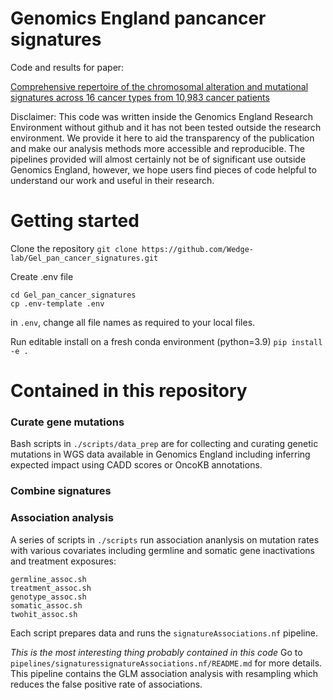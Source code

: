 # Genomics England pancancer signatures
Code and results for paper:

[Comprehensive repertoire of the chromosomal alteration and mutational signatures across 16 cancer types from 10,983 cancer patients](doi.org/10.1101/2023.06.07.23290970)

Disclaimer: This code was written inside the Genomics England Research Environment without github and it has not been tested outside the research environment. We provide it here to aid the transparency of the publication and make our analysis methods more accessible and reproducible. The pipelines provided will almost certainly not be of significant use outside Genomics England, however, we hope users find pieces of code helpful to understand our work and useful in their research.

# Getting started

Clone the repository
`git clone https://github.com/Wedge-lab/Gel_pan_cancer_signatures.git`

Create .env file
```
cd Gel_pan_cancer_signatures
cp .env-template .env
```
in `.env`, change all file names as required to your local files.

Run editable install on a fresh conda environment (python=3.9)
`pip install -e .`


# Contained in this repository


### Curate gene mutations
Bash scripts in `./scripts/data_prep` are for collecting and curating genetic mutations in WGS data available in Genomics England including inferring expected impact using CADD scores or OncoKB annotations.


### Combine signatures




### Association analysis

A series of scripts in `./scripts` run association ananlysis on mutation rates with various covariates including germline and somatic gene inactivations and treatment exposures:
```
germline_assoc.sh
treatment_assoc.sh
genotype_assoc.sh
somatic_assoc.sh
twohit_assoc.sh
```
Each script prepares data and runs the `signatureAssociations.nf` pipeline.

*This is the most interesting thing probably contained in this code*
Go to `pipelines/signaturessignatureAssociations.nf/README.md` for more details.
This pipeline contains the GLM association analysis with resampling which reduces the false positive rate of associations.


